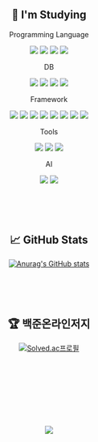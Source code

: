 <div align=center>
  
## 📝 I'm Studying


    
Programming Language

<img src="https://img.shields.io/badge/Java-DE883D?style=flat&logo=java&logoColor=white"> <img src="https://img.shields.io/badge/Python-3776AB?style=flat&logo=python&logoColor=white"/> <img src="https://img.shields.io/badge/Typescript-3178C6?style=flat&logo=typescript&logoColor=white"/> <img src="https://img.shields.io/badge/Javascript-F7DF1E?style=flat&logo=javascript&logoColor=black"/>

DB

<img src="https://img.shields.io/badge/Oracle-F80000?style=flat&logo=oracle&logoColor=white"> <img src="https://img.shields.io/badge/Mysql-4479A1?style=flat&logo=mysql&logoColor=white"> <img src="https://img.shields.io/badge/Redis-FF4438?style=flat&logo=redis&logoColor=white"> <img src="https://img.shields.io/badge/MongoDB-47A248?style=flat&logo=MongoDB&logoColor=black">


Framework

<img src="https://img.shields.io/badge/React-000000?style=flat&logo=react&logoColor=61DAFB"> <img src="https://img.shields.io/badge/ReactNative-000000?style=flat&logo=react&logoColor=61DAFB"> <img src="https://img.shields.io/badge/SpringBoot-6DB33F?style=flat&logo=springboot&logoColor=white"> <img src="https://img.shields.io/badge/Django-092E20?style=flat&logo=django&logoColor=white"> <img src="https://img.shields.io/badge/Flask-FFFFFF?style=flat&logo=flask&logoColor=black"> <img src="https://img.shields.io/badge/NestJS-E0234E?style=flat&logo=nestjs&logoColor=white"> <img src="https://img.shields.io/badge/Express-FFFFFF?style=flat&logo=express&logoColor=black"> <img src="https://img.shields.io/badge/Fastify-FFFFFF?style=flat&logo=fastify&logoColor=black">


Tools

<img src="https://img.shields.io/badge/visual studio code-007ACC?style=flat&logo=visualstudiocode&logoColor=white"> <img src="https://img.shields.io/badge/Eclipse IDE-2C2255?style=flat&logo=eclipseide&logoColor=white"> <img src="https://img.shields.io/badge/Spring-6DB33F?style=flat&logo=Spring&logoColor=white">
  
  
AI

<img src="https://img.shields.io/badge/scikit learn-F7931E?style=flat&logo=scikitlearn&logoColor=white"> <img src="https://img.shields.io/badge/Tensorflow-FF6F00?style=flat&logo=tensorflow&logoColor=white">


    
    
<br><br><br>

## 📈 GitHub Stats
[![Anurag's GitHub stats](https://github-readme-stats.vercel.app/api?username=SHINDongHyeo&count_private=true&show_icons=true&theme=merko)](https://github.com/anuraghazra/github-readme-stats)

<br><br><br>


## 🏆 백준온라인저지
[![Solved.ac프로필](http://mazassumnida.wtf/api/generate_badge?boj=sd1010)](https://solved.ac/sd1010)


<br><br><br>


<!-- ## 📞 Contact
Git : <img src="https://img.shields.io/badge/github-181717?style=flat&logo=github&logoColor=white"> -->




<br><br><br>


<center><a href="https://hits.seeyoufarm.com"><img src="https://hits.seeyoufarm.com/api/count/incr/badge.svg?url=https%3A%2F%2Fgithub.com%2FSHINDongHyeo%2Fhit-counter&count_bg=%2379C83D&title_bg=%23000000&icon=github.svg&icon_color=%23FFFFFF&title=views&edge_flat=false"/></a></center>

  
  </div>


